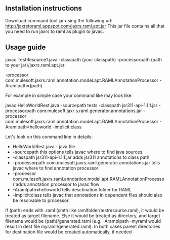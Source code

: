 ## Installation instructions
 
 Download command tool jar using the following url: http://jaxrstoraml.appspot.com/jaxrs.raml.apt.jar
 This jar file contains all that you need to run jaxrs to raml as plugin to javac.
 
 
## Usage guide


javac TestResource1.java -classpath (your classpath) -processorpath (path to your jar)/jaxrs.raml.apt.jar

-processor com.mulesoft.jaxrs.raml.annotation.model.apt.RAMLAnnotationProcessor 
-Aramlpath=(path)

For example in simple case your command like may look like: 

javac HelloWorldRest.java -sourcepath tests -classpath jsr311-api-1.1.1.jar -processorpath com.mulesoft.jaxr
s.raml.generator.annotations.jar -processor com.mulesoft.jaxrs.raml.annotation.model.apt.RAMLAnnotationProcessor -Aramlpath=helloworld -implicit:class 

Let's look on this command line in details: 
 * HelloWorldRest.java - java file 
 * -sourcepath this options tells javac where to find java sources
 * -classpath jsr311-api-1.1.1.jar adds jsr311 annotations to class path
 * -processorpath com.mulesoft.jaxrs.raml.generator.annotations.jar tells javac where to find annotation processor
 * -processor com.mulesoft.jaxrs.raml.annotation.model.apt.RAMLAnnotationProcessor adds annotation processor to javac flow
 * -Aramlpath=helloworld tells desctination folder for RAML
 * -implicit:class tells javac that annotations in dependent files should also be resolvable to processor.



If (path) ends with .raml (smth like ramlfolder/testresource.raml), it would be treated as target filename. Else it would be treated as directory, and target filename would be (path)/generated.raml (e.g. -Aramplpath=myraml would result in dest file myraml/generated.raml). In both cases parent directories for destination file would be created automatically, if needed


